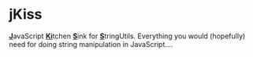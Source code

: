 jKiss
=====

<strong><u>J</u></strong>avaScript <strong><u>Ki</u></strong>tchen <strong><u>S</u></strong>ink for <strong><u>S</u></strong>tringUtils. Everything you would (hopefully) need for doing string manipulation in JavaScript....
